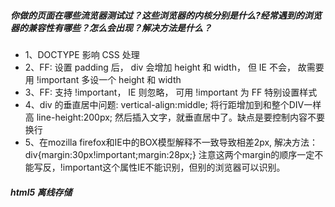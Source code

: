 ##### 你做的页面在哪些流览器测试过？这些浏览器的内核分别是什么?经常遇到的浏览器的兼容性有哪些？怎么会出现？解决方法是什么？

- 1、DOCTYPE 影响 CSS 处理
- 2、FF: 设置 padding 后， div 会增加 height 和 width， 但 IE 不会， 故需要用 !important 多设一个 height 和 width
- 3、FF: 支持 !important， IE 则忽略， 可用 !important 为 FF 特别设置样式
- 4、div 的垂直居中问题: vertical-align:middle; 将行距增加到和整个DIV一样高 line-height:200px; 然后插入文字，就垂直居中了。缺点是要控制内容不要换行
- 5、在mozilla firefox和IE中的BOX模型解释不一致导致相差2px, 解决方法：  div{margin:30px!important;margin:28px;}  注意这两个margin的顺序一定不能写反，!important这个属性IE不能识别，但别的浏览器可以识别。

##### html5 离线存储

